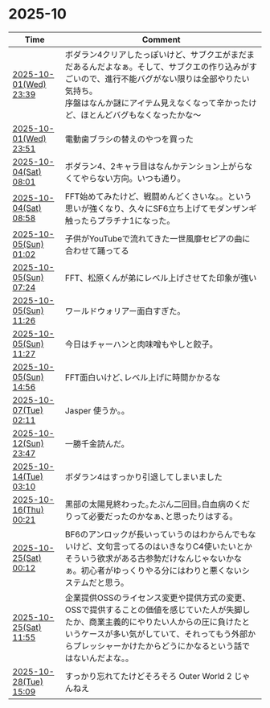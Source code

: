 # 2025-10

| Time | Comment |
| ----- | ------- |
| [2025-10-01(Wed) 23:39](https://bsky.app/profile/tokuhirom.bsky.social/post/3m267kupiic2a) | ボダラン4クリアしたっぽいけど、サブクエがまだまだあるんだよなぁ。そして、サブクエの作り込みがすごいので、進行不能バグがない限りは全部やりたい気持ち。<br>序盤はなんか謎にアイテム見えなくなって辛かったけど、ほとんどバグもなくなったかな〜 |
| [2025-10-01(Wed) 23:51](https://bsky.app/profile/tokuhirom.bsky.social/post/3m26aaxi3wk2a) | 電動歯ブラシの替えのやつを買った |
| [2025-10-04(Sat) 08:01](https://bsky.app/profile/tokuhirom.bsky.social/post/3m2e4jxxn722j) | ボダラン4、2キャラ目はなんかテンション上がらなくてやらない方向。いつも通り。 |
| [2025-10-04(Sat) 08:58](https://bsky.app/profile/tokuhirom.bsky.social/post/3m2e7poeqt22j) | FFT始めてみたけど、戦闘めんどくさいな。。という思いが強くなり、久々にSF6立ち上げてモダンザンギ触ったらプラチナ1になった。 |
| [2025-10-05(Sun) 01:02](https://bsky.app/profile/tokuhirom.bsky.social/post/3m2fvlzuxbk2z) | 子供がYouTubeで流れてきた一世風靡セピアの曲に合わせて踊ってる |
| [2025-10-05(Sun) 07:24](https://bsky.app/profile/tokuhirom.bsky.social/post/3m2gkw5qaxc2z) | FFT、松原くんが弟にレベル上げさせてた印象が強い |
| [2025-10-05(Sun) 11:26](https://bsky.app/profile/tokuhirom.bsky.social/post/3m2gyhkvhg22z) | ワールドウォリアー面白すぎた。 |
| [2025-10-05(Sun) 11:27](https://bsky.app/profile/tokuhirom.bsky.social/post/3m2gyjade7k2z) | 今日はチャーハンと肉味噌もやしと餃子。 |
| [2025-10-05(Sun) 14:56](https://bsky.app/profile/tokuhirom.bsky.social/post/3m2he7ypmfs2x) | FFT面白いけど､レベル上げに時間かかるな |
| [2025-10-07(Tue) 02:11](https://bsky.app/profile/tokuhirom.bsky.social/post/3m2l2esdvhs2x) | Jasper 使うか｡｡ |
| [2025-10-12(Sun) 23:47](https://bsky.app/profile/tokuhirom.bsky.social/post/3m2zv4bdoic23) | 一勝千金読んだ。 |
| [2025-10-14(Tue) 03:10](https://bsky.app/profile/tokuhirom.bsky.social/post/3m34qx56ea22w) | ボダラン4はすっかり引退してしまいました |
| [2025-10-16(Thu) 00:21](https://bsky.app/profile/tokuhirom.bsky.social/post/3m3big7gxks2l) | 黒部の太陽見終わった｡たぶん二回目｡白血病のくだりって必要だったのかなぁ､と思ったりはする｡ |
| [2025-10-25(Sat) 00:12](https://bsky.app/profile/tokuhirom.bsky.social/post/3m3y44eg52s2h) | BF6のアンロックが長いっていうのはわからんでもないけど、文句言ってるのはいきなりC4使いたいとかそういう欲求がある古参勢だけなんじゃないかなぁ。初心者がゆっくりやる分にはわりと悪くないシステムだと思う。 |
| [2025-10-25(Sat) 11:55](https://bsky.app/profile/tokuhirom.bsky.social/post/3m3zdg6y76s2h) | 企業提供OSSのライセンス変更や提供方式の変更、OSSで提供することの価値を感じていた人が失脚したか、商業主義的にやりたい人からの圧に負けたというケースが多い気がしていて、それってもう外部からプレッシャーかけたからどうにかなるという話ではないんだよな。。 |
| [2025-10-28(Tue) 15:09](https://bsky.app/profile/tokuhirom.bsky.social/post/3m4b7naj2yc24) | すっかり忘れてたけどそろそろ Outer World 2 じゃんねえ |
